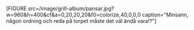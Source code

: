 [FIGURE src=/image/grill-album/pansar.jpg?w=960&h=400&cf&a=0,20,20,20&f0=colorize,40,0,0,0 caption="Minsann, någon ordning och reda på torpet måste det väl ändå vara!?"]
